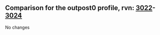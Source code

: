## Comparison for the outpost0 profile, rvn: [3022](https://github.com/PRO100KatYT/FortniteProfileRevisions/tree/main/profiles/outpost0/3022%20outpost0.json)-[3024](https://github.com/PRO100KatYT/FortniteProfileRevisions/tree/main/profiles/outpost0/3024%20outpost0.json)

No changes
